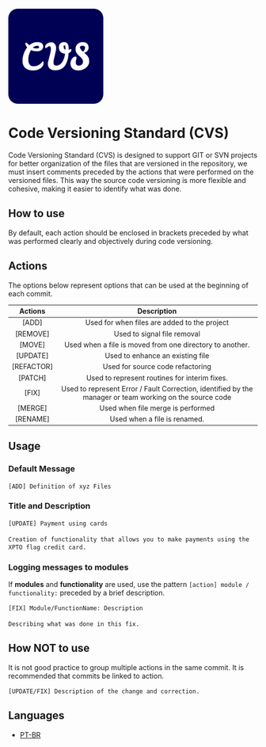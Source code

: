 ![thumb-image](./images/android-chrome-192x192.png) 

Code Versioning Standard (CVS)
===

Code Versioning Standard (CVS) is designed to support GIT or SVN projects for better organization of the files that are versioned in the repository, we must insert comments preceded by the actions that were performed on the versioned files. This way the source code versioning is more flexible and cohesive, making it easier to identify what was done.

## How to use
By default, each action should be enclosed in brackets preceded by what was performed clearly and objectively during code versioning.

## Actions

The options below represent options that can be used at the beginning of each commit.

|Actions    |Description|
|:-:	      |:-:	    |
|[ADD]      | Used for when files are added to the project|
|[REMOVE]   | Used to signal file removal|
|[MOVE]     | Used when a file is moved from one directory to another.|
|[UPDATE]   | Used to enhance an existing file|
|[REFACTOR] | Used for source code refactoring|
|[PATCH]    | Used to represent routines for interim fixes.|
|[FIX]      | Used to represent Error / Fault Correction, identified by the manager or team working on the source code|
|[MERGE]    | Used when file merge is performed|
|[RENAME]   | Used when a file is renamed.|

## Usage

### Default Message
```
[ADD] Definition of xyz Files
```

### Title and Description
```
[UPDATE] Payment using cards

Creation of functionality that allows you to make payments using the XPTO flag credit card.
```

### Logging messages to modules

If **modules** and **functionality** are used, use the pattern `[action] module / functionality:` preceded by a brief description.

```
[FIX] Module/FunctionName: Description

Describing what was done in this fix.
```

## How NOT to use

It is not good practice to group multiple actions in the same commit. It is recommended that commits be linked to action.

```
[UPDATE/FIX] Description of the change and correction.
```

## Languages
- [PT-BR](./Readme-Pt-BR.md)
